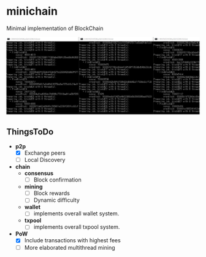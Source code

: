 minichain
====

Minimal implementation of BlockChain

![a](prev.gif)


ThingsToDo
----
* __p2p__
  * [x]  Exchange peers
  * [ ] Local Discovery
* __chain__
  * __consensus__
    * [ ] Block confirmation
  * __mining__
    * [ ] Block rewards
    * [ ] Dynamic difficulty
  * __wallet__
    * [ ] implements overall wallet system.
  * __txpool__
    * [ ] implements overall txpool system.
* __PoW__
  * [x] Include transactions with highest fees
  * [ ] More elaborated multithread mining
